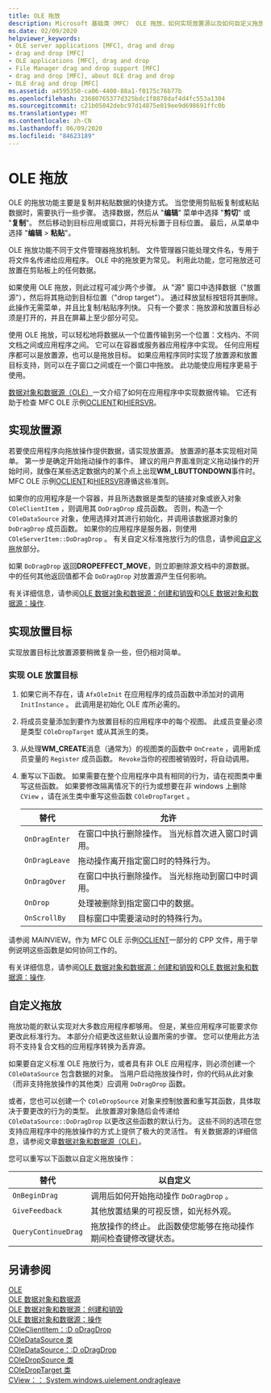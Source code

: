 ```yaml
---
title: OLE 拖放
description: Microsoft 基础类（MFC） OLE 拖放、如何实现放置源以及如何自定义拖放的概述。
ms.date: 02/09/2020
helpviewer_keywords:
- OLE server applications [MFC], drag and drop
- drag and drop [MFC]
- OLE applications [MFC], drag and drop
- File Manager drag and drop support [MFC]
- drag and drop [MFC], about OLE drag and drop
- OLE drag and drop [MFC]
ms.assetid: a4595350-ca06-4400-88a1-f0175c76b77b
ms.openlocfilehash: 23680765377d325bdc1f8878daf4d4fc553a1304
ms.sourcegitcommit: c21b05042debc97d14875e019ee9d698691ffc0b
ms.translationtype: MT
ms.contentlocale: zh-CN
ms.lasthandoff: 06/09/2020
ms.locfileid: "84623189"
---
```

# <a name="ole-drag-and-drop"></a>OLE 拖放

OLE 的拖放功能主要是复制并粘贴数据的快捷方式。 当您使用剪贴板复制或粘贴数据时，需要执行一些步骤。 选择数据，然后从 "**编辑**" 菜单中选择 "**剪切**" 或 "**复制**"。 然后移动到目标应用或窗口，并将光标置于目标位置。 最后，从菜单中选择 "**编辑**  >  **粘贴**"。

OLE 拖放功能不同于文件管理器拖放机制。 文件管理器只能处理文件名，专用于将文件名传递给应用程序。 OLE 中的拖放更为常见。 利用此功能，您可拖放还可放置在剪贴板上的任何数据。

如果使用 OLE 拖放，则此过程可减少两个步骤。 从 "源" 窗口中选择数据（"放置源"），然后将其拖动到目标位置（"drop target"）。 通过释放鼠标按钮将其删除。 此操作无需菜单，并且比复制/粘贴序列快。 只有一个要求：拖放源和放置目标必须是打开的，并且在屏幕上至少部分可见。

使用 OLE 拖放，可以轻松地将数据从一个位置传输到另一个位置：文档内、不同文档之间或应用程序之间。 它可以在容器或服务器应用程序中实现。 任何应用程序都可以是放置源，也可以是拖放目标。 如果应用程序同时实现了放置源和放置目标支持，则可以在子窗口之间或在一个窗口中拖放。 此功能使应用程序更易于使用。

[数据对象和数据源（OLE）](data-objects-and-data-sources-ole.md)一文介绍了如何在应用程序中实现数据传输。 它还有助于检查 MFC OLE 示例[OCLIENT](../overview/visual-cpp-samples.md)和[HIERSVR](../overview/visual-cpp-samples.md)。

## <a name="implement-a-drop-source"></a><a name="implement-a-drop-source"></a>实现放置源

若要使应用程序向拖放操作提供数据，请实现放置源。 放置源的基本实现相对简单。 第一步是确定开始拖动操作的事件。 建议的用户界面准则定义拖动操作的开始时间，就像在某些选定数据内的某个点上出现**WM_LBUTTONDOWN**事件时。 MFC OLE 示例[OCLIENT](../overview/visual-cpp-samples.md)和[HIERSVR](../overview/visual-cpp-samples.md)遵循这些准则。

如果你的应用程序是一个容器，并且所选数据是类型的链接对象或嵌入对象 `COleClientItem` ，则调用其 `DoDragDrop` 成员函数。 否则，构造一个 `COleDataSource` 对象，使用选择对其进行初始化，并调用该数据源对象的 `DoDragDrop` 成员函数。 如果你的应用程序是服务器，则使用 `COleServerItem::DoDragDrop` 。 有关自定义标准拖放行为的信息，请参阅[自定义拖](#customize-drag-and-drop)放部分。

如果 `DoDragDrop` 返回**DROPEFFECT_MOVE**，则立即删除源文档中的源数据。 中的任何其他返回值都不会 `DoDragDrop` 对放置源产生任何影响。

有关详细信息，请参阅[OLE 数据对象和数据源：创建和销毁](data-objects-and-data-sources-creation-and-destruction.md)和[OLE 数据对象和数据源：操作](data-objects-and-data-sources-manipulation.md)\.

## <a name="implement-a-drop-target"></a><a name="implement-a-drop-target"></a>实现放置目标

实现放置目标比放置源要稍微复杂一些，但仍相对简单。

### <a name="to-implement-an-ole-drop-target"></a>实现 OLE 放置目标

1. 如果它尚不存在，请 `AfxOleInit` 在应用程序的成员函数中添加对的调用 `InitInstance` 。 此调用是初始化 OLE 库所必需的。

1. 将成员变量添加到要作为放置目标的应用程序中的每个视图。 此成员变量必须是类型 `COleDropTarget` 或从其派生的类。

1. 从处理**WM_CREATE**消息（通常为）的视图类的函数中 `OnCreate` ，调用新成员变量的 `Register` 成员函数。 `Revoke`当你的视图被销毁时，将自动调用。

1. 重写以下函数。 如果需要在整个应用程序中具有相同的行为，请在视图类中重写这些函数。 如果要修改隔离情况下的行为或想要在非 windows 上删除 `CView` ，请在派生类中重写这些函数 `COleDropTarget` 。

   | 替代 | 允许 |
   | -------- | -------- |
   | `OnDragEnter` | 在窗口中执行删除操作。 当光标首次进入窗口时调用。 |
   | `OnDragLeave` | 拖动操作离开指定窗口时的特殊行为。 |
   | `OnDragOver` | 在窗口中执行删除操作。 当光标拖动到窗口中时调用。 |
   | `OnDrop` | 处理被删除到指定窗口中的数据。 |
   | `OnScrollBy` | 目标窗口中需要滚动时的特殊行为。 |

请参阅 MAINVIEW。作为 MFC OLE 示例[OCLIENT](../overview/visual-cpp-samples.md)一部分的 CPP 文件，用于举例说明这些函数是如何协同工作的。

有关详细信息，请参阅[OLE 数据对象和数据源：创建和销毁](data-objects-and-data-sources-creation-and-destruction.md)和[OLE 数据对象和数据源：操作](data-objects-and-data-sources-manipulation.md)\.

## <a name="customize-drag-and-drop"></a><a name="customize-drag-and-drop"></a>自定义拖放

拖放功能的默认实现对大多数应用程序都够用。 但是，某些应用程序可能要求你更改此标准行为。 本部分介绍更改这些默认设置所需的步骤。 您可以使用此方法将不支持复合文档的应用程序转换为丢弃源。

如果要自定义标准 OLE 拖放行为，或者具有非 OLE 应用程序，则必须创建一个 `COleDataSource` 包含数据的对象。 当用户启动拖放操作时，你的代码从此对象（而非支持拖放操作的其他类）应调用 `DoDragDrop` 函数。

或者，您也可以创建一个 `COleDropSource` 对象来控制放置和重写其函数，具体取决于要更改的行为的类型。 此放置源对象随后会传递给 `COleDataSource::DoDragDrop` 以更改这些函数的默认行为。 这些不同的选项在您支持应用程序中的拖放操作的方式上提供了极大的灵活性。 有关数据源的详细信息，请参阅文章[数据对象和数据源（OLE）](data-objects-and-data-sources-ole.md)。

您可以重写以下函数以自定义拖放操作：

| 替代 | 以自定义 |
| -------- | ------------ |
| `OnBeginDrag` | 调用后如何开始拖动操作 `DoDragDrop` 。 |
| `GiveFeedback` | 其他放置结果的可视反馈，如光标外观。 |
| `QueryContinueDrag` | 拖放操作的终止。 此函数使您能够在拖动操作期间检查键修改键状态。 |

## <a name="see-also"></a>另请参阅

[OLE](ole-in-mfc.md)\
[OLE 数据对象和数据源](data-objects-and-data-sources-ole.md)\
[OLE 数据对象和数据源：创建和销毁](data-objects-and-data-sources-creation-and-destruction.md)\
[OLE 数据对象和数据源：操作](data-objects-and-data-sources-manipulation.md)\
[COleClientItem：:D oDragDrop](reference/coleclientitem-class.md#dodragdrop)\
[COleDataSource 类](reference/coledatasource-class.md)\
[COleDataSource：:D oDragDrop](reference/coledatasource-class.md#dodragdrop)\
[COleDropSource 类](reference/coledropsource-class.md)\
[COleDropTarget 类](reference/coledroptarget-class.md)\
[CView：： System.windows.uielement.ondragleave](reference/cview-class.md#ondragleave)
